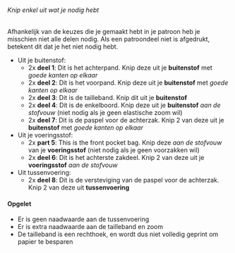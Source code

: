 <Tip>

###### Knip enkel uit wat je nodig hebt
Afhankelijk van de keuzes die je gemaakt hebt in je patroon heb je misschien niet alle delen nodig.
Als een patroondeel niet is afgedrukt, betekent dit dat je het niet nodig hebt.

</Tip>

  - Uit je buitenstof:
    - 2x **deel 1**: Dit is het achterpand. Knip deze uit je **buitenstof** met _goede kanten op elkaar_
    - 2x **deel 2**: Dit is het voorpand. Knip deze uit je **buitenstof** met _goede kanten op elkaar_
    - 2x **deel 3**: Dit is de tailleband. Knip dit uit je **buitenstof**
    - 2x **deel 4**: Dit is de enkelboord. Knip deze uit je **buitenstof** _aan de stofvouw_ (niet nodig als je geen elastische zoom wil)
    - 2x **deel 7**: Dit is de paspel voor de achterzak. Knip 2 van deze uit je **buitenstof** met _goede kanten op elkaar_
  - Uit je voeringsstof:
    - 2x **part 5**: This is the front pocket bag. Knip deze _aan de stofvouw_ van je **voeringsstof** (niet nodig als je geen voorzakken wil)
    - 2x **deel 6**: Dit is het achterste zakdeel. Knip 2 van deze uit je **voeringsstof** _aan de stofvouw_
  - Uit tussenvoering:
    - 2x **deel 8**: Dit is de versteviging van de paspel voor de achterzak. Knip 2 van deze uit **tussenvoering**

<Warning>

#### Opgelet

- Er is geen naadwaarde aan de tussenvoering
- Er is extra naadwaarde aan de tailleband en zoom
- De tailleband is een rechthoek, en wordt dus niet volledig geprint om papier te besparen

</Warning>
